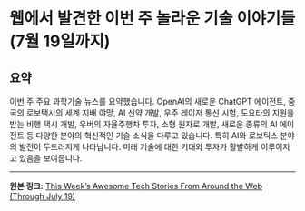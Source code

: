 # 웹에서 발견한 이번 주 놀라운 기술 이야기들 (7월 19일까지)

## 요약
이번 주 주요 과학기술 뉴스를 요약했습니다. OpenAI의 새로운 ChatGPT 에이전트, 중국의 로보택시의 세계 지배 야망, AI 신약 개발, 우주 레이저 통신 시험, 도요타의 지원을 받는 비행 택시 개발, 우버의 자율주행차 투자, 소형 원자로 개발, 새로운 종류의 AI 에이전트 등 다양한 분야의 혁신적인 기술 소식을 다루고 있습니다.  특히 AI와 로보틱스 분야의 발전이 두드러지게 나타납니다.  미래 기술에 대한 기대와 투자가 활발하게 이루어지고 있음을 보여줍니다.

---

**원본 링크:** [This Week’s Awesome Tech Stories From Around the Web (Through July 19)](https://singularityhub.com/2025/07/19/this-weeks-awesome-tech-stories-from-around-the-web-through-july-19/)
